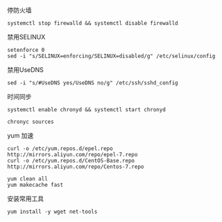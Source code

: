 停防火墙
```
systemctl stop firewalld && systemctl disable firewalld
```

禁用SELINUX
```
setenforce 0
sed -i "s/SELINUX=enforcing/SELINUX=disabled/g" /etc/selinux/config
```

禁用UseDNS
```
sed -i "s/#UseDNS yes/UseDNS no/g" /etc/ssh/sshd_config
```

时间同步
```
systemctl enable chronyd && systemctl start chronyd

chronyc sources

```

yum 加速
```
curl -o /etc/yum.repos.d/epel.repo http://mirrors.aliyun.com/repo/epel-7.repo
curl -o /etc/yum.repos.d/CentOS-Base.repo http://mirrors.aliyun.com/repo/Centos-7.repo

yum clean all
yum makecache fast
```

安装常用工具
```
yum install -y wget net-tools
```